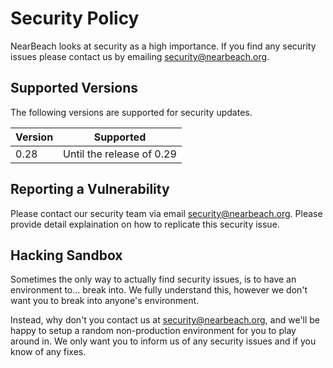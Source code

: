 # Security Policy

NearBeach looks at security as a high importance. If you find any security issues please contact us by emailing security@nearbeach.org.

## Supported Versions

The following versions are supported for security updates.

| Version | Supported                 |
| ------- | ------------------------- |
| 0.28    | Until the release of 0.29 |

## Reporting a Vulnerability

Please contact our security team via email security@nearbeach.org. Please provide detail explaination on how to replicate this security issue.

## Hacking Sandbox

Sometimes the only way to actually find security issues, is to have an environment to... break into. We fully understand this, however we don't want you to break into anyone's environment.

Instead, why don't you contact us at security@nearbeach.org, and we'll be happy to setup a random non-production environment for you to play around in. We only want you to inform us of any security issues and if you know of any fixes.
